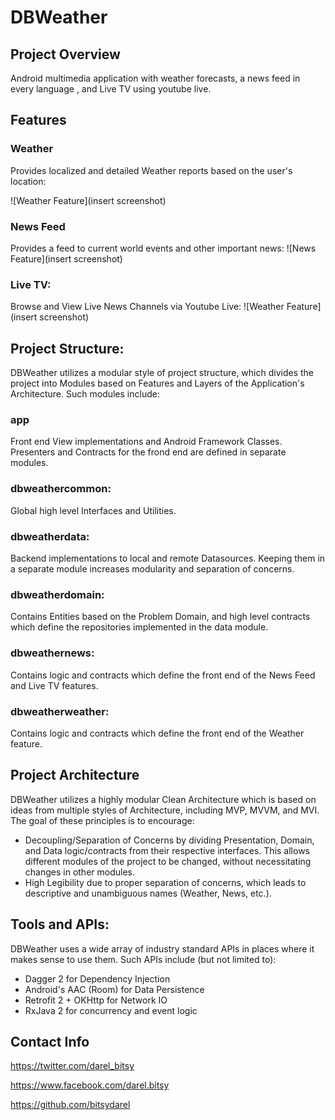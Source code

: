 # DBWeather

## Project Overview
Android multimedia application with weather forecasts, a news feed in every language , and Live TV using youtube live.

## Features

### Weather

Provides localized and detailed Weather reports based on the user's location:

![Weather Feature](insert screenshot)

### News Feed

Provides a feed to current world events and other important news:
![News Feature](insert screenshot)

### Live TV:

Browse and View Live News Channels via Youtube Live:
![Weather Feature](insert screenshot)

## Project Structure:

DBWeather utilizes a modular style of project structure, which divides the project into Modules based on Features and Layers of the Application's Architecture. Such modules include:

### app

Front end View implementations and Android Framework Classes. Presenters and Contracts for the frond end are defined in separate modules.

### dbweathercommon:

Global high level Interfaces and Utilities.

### dbweatherdata:

Backend implementations to local and remote Datasources. Keeping them in a separate module increases modularity and separation of concerns. 

### dbweatherdomain:

Contains Entities based on the Problem Domain, and high level contracts which define the repositories implemented in the data module.

### dbweathernews:

Contains logic and contracts which define the front end of the News Feed and Live TV features. 
 
### dbweatherweather:

Contains logic and contracts which define the front end of the Weather feature. 

## Project Architecture

DBWeather utilizes a highly modular Clean Architecture which is based on ideas from multiple styles of Architecture, including MVP, MVVM, and MVI. The goal of these principles is to encourage:
- Decoupling/Separation of Concerns by dividing Presentation, Domain, and Data logic/contracts from their respective interfaces. This allows different modules of the project to be changed, without necessitating changes in other modules. 
- High Legibility due to proper separation of concerns, which leads to descriptive and unambiguous names (Weather, News, etc.).

## Tools and APIs:

DBWeather uses a wide array of industry standard APIs in places where it makes sense to use them. Such APIs include (but not limited to):
- Dagger 2 for Dependency Injection
- Android's AAC (Room) for Data Persistence
- Retrofit 2 + OKHttp for Network IO
- RxJava 2 for concurrency and event logic

## Contact Info

https://twitter.com/darel_bitsy

https://www.facebook.com/darel.bitsy

https://github.com/bitsydarel
